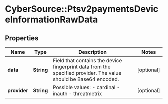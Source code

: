 # CyberSource::Ptsv2paymentsDeviceInformationRawData

## Properties
Name | Type | Description | Notes
------------ | ------------- | ------------- | -------------
**data** | **String** | Field that contains the device fingerprint data from the specified provider. The value should be Base64 encoded.  | [optional] 
**provider** | **String** | Possible values: - cardinal - inauth - threatmetrix  | [optional] 


